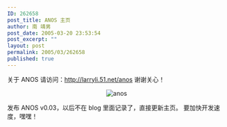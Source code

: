 ```yaml
---
ID: 262658
post_title: ANOS 主页
author: 南 靖男
post_date: 2005-03-20 23:53:54
post_excerpt: ""
layout: post
permalink: 2005/03/262658
published: true
---
```

关于 ANOS 请访问：<a href="/anos">http://larryli.51.net/anos</a> 谢谢关心！

<!--more-->
<p style="text-align: center"><img src="https://larryli.cn/wp-content/uploads/50/5051/2007/07/logo.bmp" alt="anos" /></p>

发布 ANOS v0.03，以后不在 blog 里面记录了，直接更新主页。
要加快开发速度，嘿嘿！